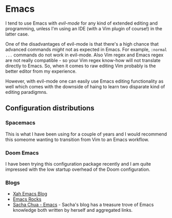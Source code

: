 # Emacs

I tend to use Emacs with _evil-mode_ for any kind of extended editing and
programming, unless I'm using an IDE (with a Vim plugin of course!) in the
latter case.

One of the disadvantages of evil-mode is that there's a high chance that
advanced commands _might_ not as expected in Emacs. For example, `:normal ...`
commands do not work in evil-mode. Also Vim regex and Emacs regex are not
really compatible - so your Vim regex know-how will not translate directly to
Emacs. So, when it comes to raw editing Vim probably is the better editor from
my experience.

However, with evil-mode one can easily use Emacs editing functionality as well
which comes with the downside of haing to learn two disparate kind of editing
paradigmns.

## Configuration distributions

### Spacemacs

This is what I have been using for a couple of years and I would recommend this
someome wanting to transition from Vim to an Emacs workflow.

### Doom Emacs

I have been trying this configuration package recently and I am quite impressed
with the low startup overhead of the Doom configuration.

### Blogs

- [Xah Emacs Blog](http://ergoemacs.org/emacs/blog.html)
- [Emacs Rocks](http://emacsrocks.com/)
- [Sacha Chua - Emacs](https://sachachua.com/blog/category/emacs/) - Sacha's
  blog has a treasure trove of Emacs knowledge both written by herself and
  aggregated links.

